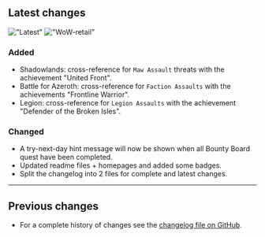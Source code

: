 ## Latest changes

<!-- Dynamic badges: ![GitHub tag (latest by date)](https://img.shields.io/github/v/tag/erglo/mission-report-button-plus?logo=GitHub&logoColor=lightgray "Current release version")
![CurseForge](https://cf.way2muchnoise.eu/versions/WoW-retail%20%20_461804_latest(5A5A5A-E04E14-FFFFFF-010101).svg "Game version (CurseForge)")

Static badges: [![WoW](https://img.shields.io/badge/WoW--retail-10.1.0-orange)](https://addons.wago.io/addons/mission-report-button-plus "Supported game version")
!["tag-latest"](https://img.shields.io/badge/tag-v0.15.0-informational?logo=GitHub&logoColor=lightgray "Test version") -->

<!-- Rendered badges - Unfortunately most addon hosting websites do not support
     badges, but fortunately GitHub renders them as images :) -->
!["Latest"](https://camo.githubusercontent.com/66a96fb5b50bc11ff378262d9be03e382d272ce6ace1efcaff300fb71c938a79/68747470733a2f2f696d672e736869656c64732e696f2f62616467652f7461672d76302e31352e302d696e666f726d6174696f6e616c3f6c6f676f3d476974487562266c6f676f436f6c6f723d6c6967687467726179 "Latest release") !["WoW-retail"](https://camo.githubusercontent.com/3bffe9e6d7b6af33f7680d4a238f0031153db11c577bd1a2be50c4473ce8841a/68747470733a2f2f696d672e736869656c64732e696f2f62616467652f576f572d2d72657461696c2d31302e312e302d6f72616e6765 "Supported game version")

### Added

- Shadowlands: cross-reference for `Maw Assault` threats with the achievement "United Front".
- Battle for Azeroth: cross-reference for `Faction Assaults` with the achievements "Frontline Warrior".
- Legion: cross-reference for `Legion Assaults` with the achievement "Defender of the Broken Isles".

### Changed

- A try-next-day hint message will now be shown when all Bounty Board quest have been completed.
- Updated readme files + homepages and added some badges.
- Split the changelog into 2 files for complete and latest changes.

----

## Previous changes

- For a complete history of changes see the [changelog file on GitHub](https://github.com/erglo/mission-report-button-plus/blob/main/CHANGELOG.md "CHANGELOG.md").

